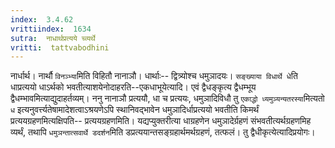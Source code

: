 ```yaml
---
index:  3.4.62
vrittiindex:  1634
sutra:  नाधार्थप्रत्यये च्व्यर्थे
vritti:  tattvabodhini 
---
```


नार्धार्थ। नार्थौ `विनञ्भ्या`मिति विहितौ नानाञौ। धार्थाः-- द्वित्र्योश्च धमुञादयः। `सङ्ख्याया विधार्थे धे`ति धाप्रत्ययो धाऽर्थको भवतीत्याशयेनोदाहरति--एकधाभूयेत्यादि। एवं द्वैधङ्कृत्य द्वैधम्भूय द्वैधम्भावमित्याद्युदाहर्तव्यम्। ननु नानाञौ प्रत्ययौ, धा च प्रत्ययः, धमुञादिविधौ तु `एकाद्धो ध्यमुञ्यन्यतरस्या`मित्यतो `ध` इत्यनुवर्त्त्यतेषामादेशत्वाऽश्रयणेऽपि स्थानिवद्भावेन धमुञादिर्धाप्रत्ययो भवतीति किमर्थं प्रत्ययग्रहणमित्यक्षिपति-- प्रत्ययग्रहणमिति। यद्यप्युक्तरीत्या धाग्रहणेन धमुञादेर्ग्रहणं संभवतीत्यर्थग्रहणमिह व्यर्थं, तथापि `धमुञन्तात्सवार्थे डदर्शन`मिति डप्रत्ययान्तसङ्ग्रहार्थमर्थग्रहणं, तत्फलं। तु द्वैधीकृत्येत्यादिप्रयोगः। 

